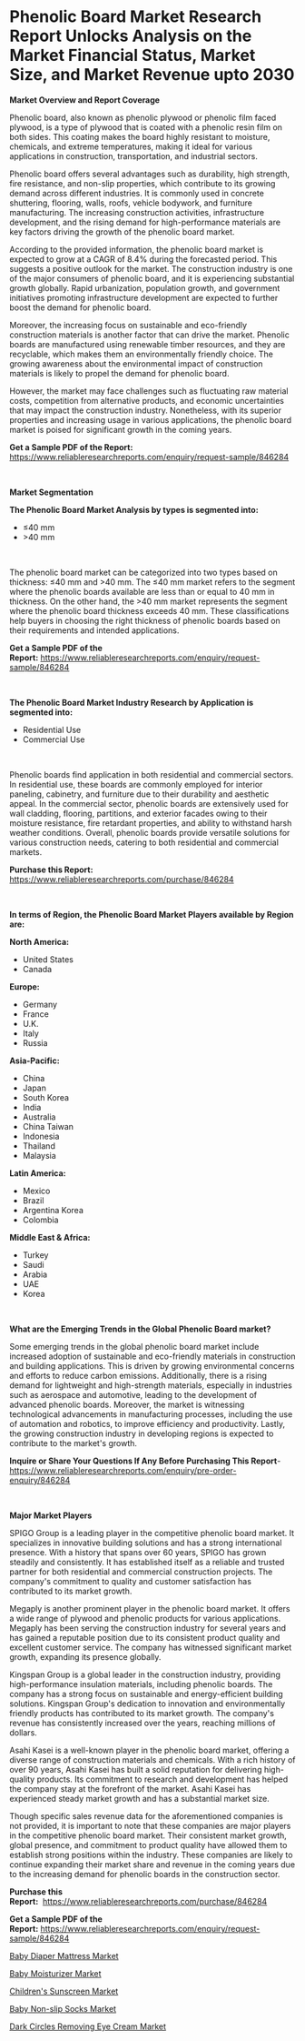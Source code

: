 <p><h1>Phenolic Board Market Research Report Unlocks Analysis on the Market Financial Status, Market Size, and Market Revenue upto 2030</h1></p><p><strong>Market Overview and Report Coverage</strong></p>
<p><p>Phenolic board, also known as phenolic plywood or phenolic film faced plywood, is a type of plywood that is coated with a phenolic resin film on both sides. This coating makes the board highly resistant to moisture, chemicals, and extreme temperatures, making it ideal for various applications in construction, transportation, and industrial sectors.</p><p>Phenolic board offers several advantages such as durability, high strength, fire resistance, and non-slip properties, which contribute to its growing demand across different industries. It is commonly used in concrete shuttering, flooring, walls, roofs, vehicle bodywork, and furniture manufacturing. The increasing construction activities, infrastructure development, and the rising demand for high-performance materials are key factors driving the growth of the phenolic board market.</p><p>According to the provided information, the phenolic board market is expected to grow at a CAGR of 8.4% during the forecasted period. This suggests a positive outlook for the market. The construction industry is one of the major consumers of phenolic board, and it is experiencing substantial growth globally. Rapid urbanization, population growth, and government initiatives promoting infrastructure development are expected to further boost the demand for phenolic board.</p><p>Moreover, the increasing focus on sustainable and eco-friendly construction materials is another factor that can drive the market. Phenolic boards are manufactured using renewable timber resources, and they are recyclable, which makes them an environmentally friendly choice. The growing awareness about the environmental impact of construction materials is likely to propel the demand for phenolic board.</p><p>However, the market may face challenges such as fluctuating raw material costs, competition from alternative products, and economic uncertainties that may impact the construction industry. Nonetheless, with its superior properties and increasing usage in various applications, the phenolic board market is poised for significant growth in the coming years.</p></p>
<p><strong>Get a Sample PDF of the Report:</strong> <a href="https://www.reliableresearchreports.com/enquiry/request-sample/846284">https://www.reliableresearchreports.com/enquiry/request-sample/846284</a></p>
<p>&nbsp;</p>
<p><strong>Market Segmentation</strong></p>
<p><strong>The Phenolic Board Market Analysis by types is segmented into:</strong></p>
<p><ul><li>≤40 mm</li><li>>40 mm</li></ul></p>
<p>&nbsp;</p>
<p><p>The phenolic board market can be categorized into two types based on thickness: ≤40 mm and >40 mm. The ≤40 mm market refers to the segment where the phenolic boards available are less than or equal to 40 mm in thickness. On the other hand, the >40 mm market represents the segment where the phenolic board thickness exceeds 40 mm. These classifications help buyers in choosing the right thickness of phenolic boards based on their requirements and intended applications.</p></p>
<p><strong>Get a Sample PDF of the Report:</strong>&nbsp;<a href="https://www.reliableresearchreports.com/enquiry/request-sample/846284">https://www.reliableresearchreports.com/enquiry/request-sample/846284</a></p>
<p>&nbsp;</p>
<p><strong>The Phenolic Board Market Industry Research by Application is segmented into:</strong></p>
<p><ul><li>Residential Use</li><li>Commercial Use</li></ul></p>
<p>&nbsp;</p>
<p><p>Phenolic boards find application in both residential and commercial sectors. In residential use, these boards are commonly employed for interior paneling, cabinetry, and furniture due to their durability and aesthetic appeal. In the commercial sector, phenolic boards are extensively used for wall cladding, flooring, partitions, and exterior facades owing to their moisture resistance, fire retardant properties, and ability to withstand harsh weather conditions. Overall, phenolic boards provide versatile solutions for various construction needs, catering to both residential and commercial markets.</p></p>
<p><strong>Purchase this Report:</strong>&nbsp; <a href="https://www.reliableresearchreports.com/purchase/846284">https://www.reliableresearchreports.com/purchase/846284</a></p>
<p>&nbsp;</p>
<p><strong>In terms of Region, the Phenolic Board Market Players available by Region are:</strong></p>
<p>
    <p> <strong> North America: </strong>
        <ul>
            <li>United States</li>
            <li>Canada</li>
        </ul>
        </p> 
    <p> <strong> Europe: </strong>
        <ul>
            <li>Germany</li>
            <li>France</li>
            <li>U.K.</li>
            <li>Italy</li>
            <li>Russia</li>
        </ul>
        </p> 
    <p> <strong> Asia-Pacific: </strong>
        <ul>
            <li>China</li>
            <li>Japan</li>
            <li>South Korea</li>
            <li>India</li>
            <li>Australia</li>
            <li>China Taiwan</li>
            <li>Indonesia</li>
            <li>Thailand</li>
            <li>Malaysia</li>
        </ul>
        </p> 
    <p> <strong> Latin America: </strong>
        <ul>
            <li>Mexico</li>
            <li>Brazil</li>
            <li>Argentina Korea</li>
            <li>Colombia</li>
        </ul>
        </p> 
    <p> <strong> Middle East & Africa: </strong>
        <ul>
            <li>Turkey</li>
            <li>Saudi</li>
            <li>Arabia</li>
            <li>UAE</li>
            <li>Korea</li>
        </ul>
    </p>
    </p>
<p>&nbsp;</p>
<p><strong>What are the Emerging Trends in the Global Phenolic Board market?</strong></p>
<p><p>Some emerging trends in the global phenolic board market include increased adoption of sustainable and eco-friendly materials in construction and building applications. This is driven by growing environmental concerns and efforts to reduce carbon emissions. Additionally, there is a rising demand for lightweight and high-strength materials, especially in industries such as aerospace and automotive, leading to the development of advanced phenolic boards. Moreover, the market is witnessing technological advancements in manufacturing processes, including the use of automation and robotics, to improve efficiency and productivity. Lastly, the growing construction industry in developing regions is expected to contribute to the market's growth.</p></p>
<p><strong>Inquire or Share Your Questions If Any Before Purchasing This Report</strong>- <a href="https://www.reliableresearchreports.com/enquiry/pre-order-enquiry/846284">https://www.reliableresearchreports.com/enquiry/pre-order-enquiry/846284</a></p>
<p>&nbsp;</p>
<p><strong>Major Market Players</strong></p>
<p><p>SPIGO Group is a leading player in the competitive phenolic board market. It specializes in innovative building solutions and has a strong international presence. With a history that spans over 60 years, SPIGO has grown steadily and consistently. It has established itself as a reliable and trusted partner for both residential and commercial construction projects. The company's commitment to quality and customer satisfaction has contributed to its market growth.</p><p>Megaply is another prominent player in the phenolic board market. It offers a wide range of plywood and phenolic products for various applications. Megaply has been serving the construction industry for several years and has gained a reputable position due to its consistent product quality and excellent customer service. The company has witnessed significant market growth, expanding its presence globally. </p><p>Kingspan Group is a global leader in the construction industry, providing high-performance insulation materials, including phenolic boards. The company has a strong focus on sustainable and energy-efficient building solutions. Kingspan Group's dedication to innovation and environmentally friendly products has contributed to its market growth. The company's revenue has consistently increased over the years, reaching millions of dollars.</p><p>Asahi Kasei is a well-known player in the phenolic board market, offering a diverse range of construction materials and chemicals. With a rich history of over 90 years, Asahi Kasei has built a solid reputation for delivering high-quality products. Its commitment to research and development has helped the company stay at the forefront of the market. Asahi Kasei has experienced steady market growth and has a substantial market size.</p><p>Though specific sales revenue data for the aforementioned companies is not provided, it is important to note that these companies are major players in the competitive phenolic board market. Their consistent market growth, global presence, and commitment to product quality have allowed them to establish strong positions within the industry. These companies are likely to continue expanding their market share and revenue in the coming years due to the increasing demand for phenolic boards in the construction sector.</p></p>
<p><strong>Purchase this Report:</strong>&nbsp;&nbsp;<a href="https://www.reliableresearchreports.com/purchase/846284">https://www.reliableresearchreports.com/purchase/846284</a></p>
<p></p>
<p><strong>Get a Sample PDF of the Report:</strong>&nbsp;<a href="https://www.reliableresearchreports.com/enquiry/request-sample/846284">https://www.reliableresearchreports.com/enquiry/request-sample/846284</a></p>
<p><p><a href="https://medium.com/@staceyhilll3626/baby-diaper-mattress-market-insight-market-trends-growth-forecasted-from-2023-to-2030-339b93debc7f">Baby Diaper Mattress Market</a></p><p><a href="https://medium.com/@karinaokon2662/baby-moisturizer-market-report-reveals-the-latest-trends-and-growth-opportunities-of-this-market-4d57b0033f59">Baby Moisturizer Market</a></p><p><a href="https://medium.com/@eloisadavis6326/childrens-sunscreen-market-insights-into-market-cagr-market-trends-and-growth-strategies-e7989bd6ea02">Children's Sunscreen Market</a></p><p><a href="https://medium.com/@kavonhansen3626/baby-non-slip-socks-market-size-market-outlook-and-market-forecast-2023-to-2030-6626e25e05b1">Baby Non-slip Socks Market</a></p><p><a href="https://medium.com/@othaleffler644/decoding-dark-circles-removing-eye-cream-market-metrics-market-share-trends-and-growth-patterns-9dd0ec9e657e">Dark Circles Removing Eye Cream Market</a></p></p>
